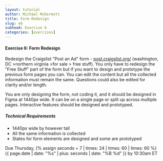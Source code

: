 ```yaml
---
layout: tutorial
author: Michael McDermott
title: Form Redesign
slug: e6
subhead: Exercise 6
categories: [exercises]
---
```

#### Exercise 6: Form Redesign
Redesign the Craigslist "Post an Ad" form - [post.craigslist.org/](https://post.craigslist.org/) (washington, DC >northern virginia >for sale > free stuff). You only have to redesign the "Free Stuff" part of the form but if you want to design and prototype the previous form pages you can. You can edit the content but all the collected information must remain the same. Questions could also be edited for clarity and/or length.

You are only designing the form, not coding it, and it should be designed in Figma at 1440px wide. It can be on a single page or split up across multiple pages. Interactive features should be designed and prototyped.

##### Technical Requirements
* 1440px wide by however tall
* All the same information is collected
* States for form elements are designed and some are prototyped

<span class="due">Due Thursday, {% assign seconds = 7 | times: 24 | times: 60 | times: 60 %}{{ page.date | date: "%s" | plus: seconds | date: "%B %d" }} by 10:30am ET</span>
